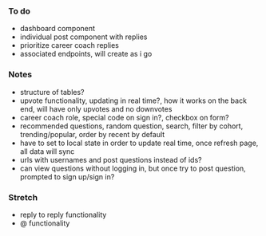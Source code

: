 ### To do
- dashboard component
- individual post component with replies
- prioritize career coach replies
- associated endpoints, will create as i go

### Notes
- structure of tables?
- upvote functionality, updating in real time?, how it works on the back end, will have only upvotes and no downvotes
- career coach role, special code on sign in?, checkbox on form?
- recommended questions, random question, search, filter by cohort, trending/popular, order by recent by default
- have to set to local state in order to update real time, once refresh page, all data will sync
- urls with usernames and post questions instead of ids?
- can view questions without logging in, but once try to post question, prompted to sign up/sign in?

### Stretch  
- reply to reply functionality
- @ functionality